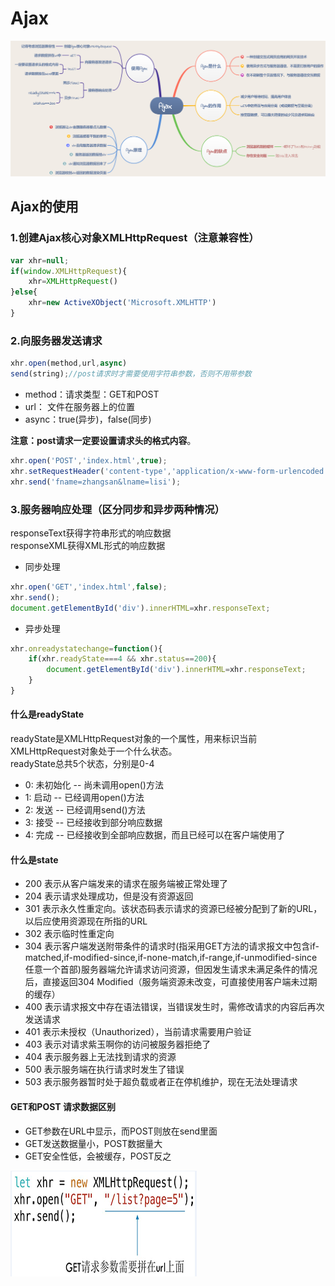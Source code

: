 # Ajax

![Ajax](../../resource/blogs/images/Ajax/Ajax1.png)

## Ajax的使用

### 1.创建Ajax核心对象XMLHttpRequest（注意兼容性）

```javascript
var xhr=null;
if(window.XMLHttpRequest){
    xhr=XMLHttpRequest()
}else{
    xhr=new ActiveXObject('Microsoft.XMLHTTP')
}
```

### 2.向服务器发送请求

```javascript
xhr.open(method,url,async)
send(string);//post请求时才需要使用字符串参数，否则不用带参数
```

* method：请求类型：GET和POST
* url： 文件在服务器上的位置
* async：true(异步)，false(同步)

**注意：post请求一定要设置请求头的格式内容**。

```javascript
xhr.open('POST','index.html',true);
xhr.setRequestHeader('content-type','application/x-www-form-urlencoded');
xhr.send('fname=zhangsan&lname=lisi');
```

### 3.服务器响应处理（区分同步和异步两种情况）

responseText获得字符串形式的响应数据  
responseXML获得XML形式的响应数据

* 同步处理

```javascript
xhr.open('GET','index.html',false);
xhr.send();
document.getElementById('div').innerHTML=xhr.responseText;
```

* 异步处理

```javascript
xhr.onreadystatechange=function(){
    if(xhr.readyState===4 && xhr.status==200){
        document.getElementById('div').innerHTML=xhr.responseText;
    }
}
```

#### 什么是readyState

readyState是XMLHttpRequest对象的一个属性，用来标识当前XMLHttpRequest对象处于一个什么状态。  
readyState总共5个状态，分别是0-4

* 0:  未初始化 -- 尚未调用open()方法
* 1:  启动 -- 已经调用open()方法
* 2:  发送 -- 已经调用send()方法
* 3:  接受 -- 已经接收到部分响应数据
* 4:  完成 -- 已经接收到全部响应数据，而且已经可以在客户端使用了

#### 什么是state

* 200 表示从客户端发来的请求在服务端被正常处理了
* 204 表示请求处理成功，但是没有资源返回
* 301 表示永久性重定向。该状态码表示请求的资源已经被分配到了新的URL，以后应使用资源现在所指的URL
* 302 表示临时性重定向
* 304 表示客户端发送附带条件的请求时(指采用GET方法的请求报文中包含if-matched,if-modified-since,if-none-match,if-range,if-unmodified-since任意一个首部)服务器端允许请求访问资源，但因发生请求未满足条件的情况后，直接返回304 Modified（服务端资源未改变，可直接使用客户端未过期的缓存）
* 400 表示请求报文中存在语法错误，当错误发生时，需修改请求的内容后再次发送请求
* 401 表示未授权（Unauthorized），当前请求需要用户验证
* 403 表示对请求紫玉啊你的访问被服务器拒绝了
* 404 表示服务器上无法找到请求的资源
* 500 表示服务端在执行请求时发生了错误
* 503 表示服务器暂时处于超负载或者正在停机维护，现在无法处理请求

#### GET和POST 请求数据区别

* GET参数在URL中显示，而POST则放在send里面
* GET发送数据量小，POST数据量大
* GET安全性低，会被缓存，POST反之

![GET和POST](../../resource/blogs/images/Ajax/Ajax2.png)
